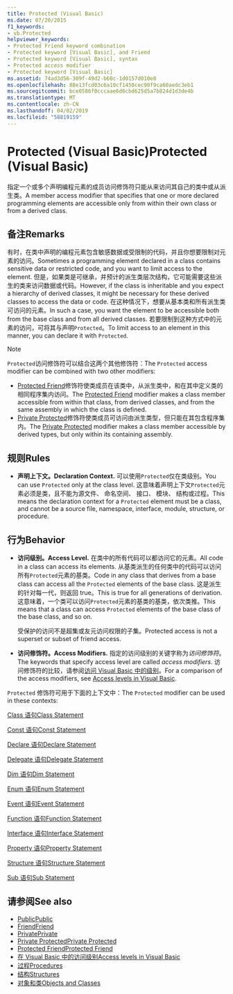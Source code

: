 ```yaml
---
title: Protected (Visual Basic)
ms.date: 07/20/2015
f1_keywords:
- vb.Protected
helpviewer_keywords:
- Protected Friend keyword combination
- Protected keyword [Visual Basic], and Friend
- Protected keyword [Visual Basic], syntax
- Protected access modifier
- Protected keyword [Visual Basic]
ms.assetid: 74ad3d56-309f-49d2-b60c-1d0157d010e8
ms.openlocfilehash: 88e13fcd03c6a10cf1450cec90f9ca60aedc3eb1
ms.sourcegitcommit: bce0586f0cccaae6d6cbd625d5a7b824d1d3de4b
ms.translationtype: MT
ms.contentlocale: zh-CN
ms.lasthandoff: 04/02/2019
ms.locfileid: "58819159"
---
```

# <a name="protected-visual-basic"></a><span data-ttu-id="07c89-102">Protected (Visual Basic)</span><span class="sxs-lookup"><span data-stu-id="07c89-102">Protected (Visual Basic)</span></span>
<span data-ttu-id="07c89-103">指定一个或多个声明编程元素的成员访问修饰符只能从来访问其自己的类中或从派生类。</span><span class="sxs-lookup"><span data-stu-id="07c89-103">A member access modifier that specifies that one or more declared programming elements are accessible only from within their own class or from a derived class.</span></span>  
  
## <a name="remarks"></a><span data-ttu-id="07c89-104">备注</span><span class="sxs-lookup"><span data-stu-id="07c89-104">Remarks</span></span>  
 <span data-ttu-id="07c89-105">有时，在类中声明的编程元素包含敏感数据或受限制的代码，并且你想要限制对元素的访问。</span><span class="sxs-lookup"><span data-stu-id="07c89-105">Sometimes a programming element declared in a class contains sensitive data or restricted code, and you want to limit access to the element.</span></span> <span data-ttu-id="07c89-106">但是，如果类是可继承，并预计的派生类层次结构，它可能需要这些派生的类来访问数据或代码。</span><span class="sxs-lookup"><span data-stu-id="07c89-106">However, if the class is inheritable and you expect a hierarchy of derived classes, it might be necessary for these derived classes to access the data or code.</span></span> <span data-ttu-id="07c89-107">在这种情况下，想要从基本类和所有派生类可访问的元素。</span><span class="sxs-lookup"><span data-stu-id="07c89-107">In such a case, you want the element to be accessible both from the base class and from all derived classes.</span></span> <span data-ttu-id="07c89-108">若要限制到这种方式中的元素的访问，可将其与声明`Protected`。</span><span class="sxs-lookup"><span data-stu-id="07c89-108">To limit access to an element in this manner, you can declare it with `Protected`.</span></span>  

> [!NOTE]
> <span data-ttu-id="07c89-109">`Protected`访问修饰符可以结合这两个其他修饰符：</span><span class="sxs-lookup"><span data-stu-id="07c89-109">The `Protected` access modifier can be combined with two other modifiers:</span></span>
> - <span data-ttu-id="07c89-110">[Protected Friend](protected-friend.md)修饰符使类成员在该类中，从派生类中，和在其中定义类的相同程序集内访问。</span><span class="sxs-lookup"><span data-stu-id="07c89-110">The [Protected Friend](protected-friend.md) modifier makes a class member accessible from within that class, from derived classes, and from the same assembly in which the class is defined.</span></span> 
> - <span data-ttu-id="07c89-111">[Private Protected](private-protected.md)修饰符使类成员可访问由派生类型，但只能在其包含程序集内。</span><span class="sxs-lookup"><span data-stu-id="07c89-111">The [Private Protected](private-protected.md) modifier makes a class member accessible by derived types, but only within its containing assembly.</span></span>
  
## <a name="rules"></a><span data-ttu-id="07c89-112">规则</span><span class="sxs-lookup"><span data-stu-id="07c89-112">Rules</span></span>  
  
-   <span data-ttu-id="07c89-113">**声明上下文。**</span><span class="sxs-lookup"><span data-stu-id="07c89-113">**Declaration Context.**</span></span> <span data-ttu-id="07c89-114">可以使用`Protected`仅在类级别。</span><span class="sxs-lookup"><span data-stu-id="07c89-114">You can use `Protected` only at the class level.</span></span> <span data-ttu-id="07c89-115">这意味着声明上下文`Protected`元素必须是类，且不能为源文件、 命名空间、 接口、 模块、 结构或过程。</span><span class="sxs-lookup"><span data-stu-id="07c89-115">This means the declaration context for a `Protected` element must be a class, and cannot be a source file, namespace, interface, module, structure, or procedure.</span></span>  

## <a name="behavior"></a><span data-ttu-id="07c89-116">行为</span><span class="sxs-lookup"><span data-stu-id="07c89-116">Behavior</span></span>  
  
-   <span data-ttu-id="07c89-117">**访问级别。**</span><span class="sxs-lookup"><span data-stu-id="07c89-117">**Access Level.**</span></span> <span data-ttu-id="07c89-118">在类中的所有代码可以都访问它的元素。</span><span class="sxs-lookup"><span data-stu-id="07c89-118">All code in a class can access its elements.</span></span> <span data-ttu-id="07c89-119">从基类派生的任何类中的代码可以访问所有`Protected`元素的基类。</span><span class="sxs-lookup"><span data-stu-id="07c89-119">Code in any class that derives from a base class can access all the `Protected` elements of the base class.</span></span> <span data-ttu-id="07c89-120">这是派生的针对每一代，则返回 true。</span><span class="sxs-lookup"><span data-stu-id="07c89-120">This is true for all generations of derivation.</span></span> <span data-ttu-id="07c89-121">这意味着，一个类可以访问`Protected`元素的基类的基类，依次类推。</span><span class="sxs-lookup"><span data-stu-id="07c89-121">This means that a class can access `Protected` elements of the base class of the base class, and so on.</span></span>  
  
     <span data-ttu-id="07c89-122">受保护的访问不是超集或友元访问权限的子集。</span><span class="sxs-lookup"><span data-stu-id="07c89-122">Protected access is not a superset or subset of friend access.</span></span>  
  
-   <span data-ttu-id="07c89-123">**访问修饰符。**</span><span class="sxs-lookup"><span data-stu-id="07c89-123">**Access Modifiers.**</span></span> <span data-ttu-id="07c89-124">指定的访问级别的关键字称为*访问修饰符*。</span><span class="sxs-lookup"><span data-stu-id="07c89-124">The keywords that specify access level are called *access modifiers*.</span></span> <span data-ttu-id="07c89-125">访问修饰符的比较，请参阅[访问 Visual Basic 中的级别](../../../visual-basic/programming-guide/language-features/declared-elements/access-levels.md)。</span><span class="sxs-lookup"><span data-stu-id="07c89-125">For a comparison of the access modifiers, see [Access levels in Visual Basic](../../../visual-basic/programming-guide/language-features/declared-elements/access-levels.md).</span></span>  
  
 <span data-ttu-id="07c89-126">`Protected` 修饰符可用于下面的上下文中：</span><span class="sxs-lookup"><span data-stu-id="07c89-126">The `Protected` modifier can be used in these contexts:</span></span>  
  
 [<span data-ttu-id="07c89-127">Class 语句</span><span class="sxs-lookup"><span data-stu-id="07c89-127">Class Statement</span></span>](../../../visual-basic/language-reference/statements/class-statement.md)  
  
 [<span data-ttu-id="07c89-128">Const 语句</span><span class="sxs-lookup"><span data-stu-id="07c89-128">Const Statement</span></span>](../../../visual-basic/language-reference/statements/const-statement.md)  
  
 [<span data-ttu-id="07c89-129">Declare 语句</span><span class="sxs-lookup"><span data-stu-id="07c89-129">Declare Statement</span></span>](../../../visual-basic/language-reference/statements/declare-statement.md)  
  
 [<span data-ttu-id="07c89-130">Delegate 语句</span><span class="sxs-lookup"><span data-stu-id="07c89-130">Delegate Statement</span></span>](../../../visual-basic/language-reference/statements/delegate-statement.md)  
  
 [<span data-ttu-id="07c89-131">Dim 语句</span><span class="sxs-lookup"><span data-stu-id="07c89-131">Dim Statement</span></span>](../../../visual-basic/language-reference/statements/dim-statement.md)  
  
 [<span data-ttu-id="07c89-132">Enum 语句</span><span class="sxs-lookup"><span data-stu-id="07c89-132">Enum Statement</span></span>](../../../visual-basic/language-reference/statements/enum-statement.md)  
  
 [<span data-ttu-id="07c89-133">Event 语句</span><span class="sxs-lookup"><span data-stu-id="07c89-133">Event Statement</span></span>](../../../visual-basic/language-reference/statements/event-statement.md)  
  
 [<span data-ttu-id="07c89-134">Function 语句</span><span class="sxs-lookup"><span data-stu-id="07c89-134">Function Statement</span></span>](../../../visual-basic/language-reference/statements/function-statement.md)  
  
 [<span data-ttu-id="07c89-135">Interface 语句</span><span class="sxs-lookup"><span data-stu-id="07c89-135">Interface Statement</span></span>](../../../visual-basic/language-reference/statements/interface-statement.md)  
  
 [<span data-ttu-id="07c89-136">Property 语句</span><span class="sxs-lookup"><span data-stu-id="07c89-136">Property Statement</span></span>](../../../visual-basic/language-reference/statements/property-statement.md)  
  
 [<span data-ttu-id="07c89-137">Structure 语句</span><span class="sxs-lookup"><span data-stu-id="07c89-137">Structure Statement</span></span>](../../../visual-basic/language-reference/statements/structure-statement.md)  
  
 [<span data-ttu-id="07c89-138">Sub 语句</span><span class="sxs-lookup"><span data-stu-id="07c89-138">Sub Statement</span></span>](../../../visual-basic/language-reference/statements/sub-statement.md)  
  
## <a name="see-also"></a><span data-ttu-id="07c89-139">请参阅</span><span class="sxs-lookup"><span data-stu-id="07c89-139">See also</span></span>

- [<span data-ttu-id="07c89-140">Public</span><span class="sxs-lookup"><span data-stu-id="07c89-140">Public</span></span>](../../../visual-basic/language-reference/modifiers/public.md)
- [<span data-ttu-id="07c89-141">Friend</span><span class="sxs-lookup"><span data-stu-id="07c89-141">Friend</span></span>](../../../visual-basic/language-reference/modifiers/friend.md)
- [<span data-ttu-id="07c89-142">Private</span><span class="sxs-lookup"><span data-stu-id="07c89-142">Private</span></span>](../../../visual-basic/language-reference/modifiers/private.md)
- [<span data-ttu-id="07c89-143">Private Protected</span><span class="sxs-lookup"><span data-stu-id="07c89-143">Private Protected</span></span>](private-protected.md)
- [<span data-ttu-id="07c89-144">Protected Friend</span><span class="sxs-lookup"><span data-stu-id="07c89-144">Protected Friend</span></span>](protected-friend.md)
- [<span data-ttu-id="07c89-145">在 Visual Basic 中的访问级别</span><span class="sxs-lookup"><span data-stu-id="07c89-145">Access levels in Visual Basic</span></span>](../../../visual-basic/programming-guide/language-features/declared-elements/access-levels.md)
- [<span data-ttu-id="07c89-146">过程</span><span class="sxs-lookup"><span data-stu-id="07c89-146">Procedures</span></span>](../../../visual-basic/programming-guide/language-features/procedures/index.md)
- [<span data-ttu-id="07c89-147">结构</span><span class="sxs-lookup"><span data-stu-id="07c89-147">Structures</span></span>](../../../visual-basic/programming-guide/language-features/data-types/structures.md)
- [<span data-ttu-id="07c89-148">对象和类</span><span class="sxs-lookup"><span data-stu-id="07c89-148">Objects and Classes</span></span>](../../../visual-basic/programming-guide/language-features/objects-and-classes/index.md)

